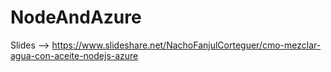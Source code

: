 # NodeAndAzure

Slides --> https://www.slideshare.net/NachoFanjulCorteguer/cmo-mezclar-agua-con-aceite-nodejs-azure
